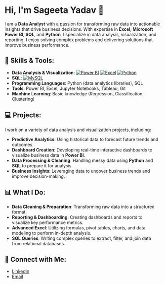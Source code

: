 # Hi, I'm Sageeta Yadav 👋

I am a **Data Analyst** with a passion for transforming raw data into actionable insights that drive business decisions. With expertise in **Excel**, **Microsoft Power BI**, **SQL**, and **Python**, I specialize in data analysis, visualization, and reporting. I enjoy solving complex problems and delivering solutions that improve business performance.

## 🚀 Skills & Tools:
- **Data Analysis & Visualization**: [![Power BI](https://img.shields.io/badge/-Power%20BI-4E72B1?style=flat&logo=powerbi&logoColor=white)](https://powerbi.microsoft.com/)
  [![Excel](https://img.shields.io/badge/-Excel-217346?style=flat&logo=microsoft-excel&logoColor=white)](https://www.microsoft.com/en-in/microsoft-365/excel)
  [![Python](https://img.shields.io/badge/-Python-3776AB?style=flat&logo=python&logoColor=white)](https://www.python.org/)
- **SQL**: [![MySQL](https://img.shields.io/badge/-MySQL-4479A1?style=flat&logo=mysql&logoColor=white)](https://www.mysql.com/)
- **Programming Languages**: Python (data analytics libraries), SQL
- **Tools**: Power BI, Excel, Jupyter Notebooks, Tableau, Git
- **Machine Learning**: Basic knowledge (Regression, Classification, Clustering)

## 💻 Projects:
I work on a variety of data analysis and visualization projects, including:
- **Predictive Analytics**: Using historical data to forecast future trends and outcomes.
- **Dashboard Creation**: Developing real-time interactive dashboards to visualize business data in **Power BI**.
- **Data Processing & Cleaning**: Handling messy data using **Python** and **SQL** to prepare it for analysis.
- **Business Insights**: Leveraging data to uncover business trends and improve decision-making.

## 📊 What I Do:
- **Data Cleaning & Preparation**: Transforming raw data into a structured format.
- **Reporting & Dashboarding**: Creating dashboards and reports to visualize key performance metrics.
- **Advanced Excel**: Utilizing formulas, pivot tables, charts, and data modeling to perform in-depth analysis.
- **SQL Queries**: Writing complex queries to extract, filter, and join data from relational databases.

## 🔗 Connect with Me:
- [LinkedIn](https://www.linkedin.com/in/sageeta-yadav)  
- [Email](mailto:sageeta.yadav.da@gmail.com)
 
